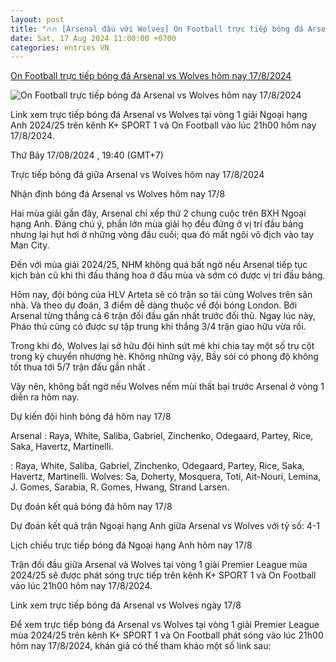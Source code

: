 ```yaml
---
layout: post
title: "🔥🔥 [Arsenal đấu với Wolves] On Football trực tiếp bóng đá Arsenal vs Wolves hôm nay 17/8/2024"
date: Sat, 17 Aug 2024 11:00:00 +0700
categories: entries VN
---
```

[On Football trực tiếp bóng đá Arsenal vs Wolves hôm nay 17/8/2024](https://nongnghiep.vn/truc-tiep-arsenal-vs-wolves-giai-ngoai-hang-anh-tren-k-sport-1-hom-nay-17-8-2024-d396617.html)

![On Football trực tiếp bóng đá Arsenal vs Wolves hôm nay 17/8/2024](https://t.ex-cdn.com/nongnghiep.vn/560w/files/content/2024/08/17/truc-tiep-bong-da-arsenal-vs-wolves-17-8-152822_478-163709.jpg)

Link xem trực tiếp bóng đá Arsenal vs Wolves tại vòng 1 giải Ngoại hạng Anh 2024/25 trên kênh K+ SPORT 1 và On Football vào lúc 21h00 hôm nay 17/8/2024.

Thứ Bảy 17/08/2024 , 19:40 (GMT+7)

Trực tiếp bóng đá giữa Arsenal vs Wolves hôm nay 17/8/2024

Nhận định bóng đá Arsenal vs Wolves hôm nay 17/8

Hai mùa giải gần đây, Arsenal chỉ xếp thứ 2 chung cuộc trên BXH Ngoại hạng Anh. Đáng chú ý, phần lớn mùa giải họ đều đứng ở vị trí đầu bảng nhưng lại hụt hơi ở những vòng đầu cuối; qua đó mất ngôi vô địch vào tay Man City.

Đến với mùa giải 2024/25, NHM không quá bất ngờ nếu Arsenal tiếp tục kịch bản cũ khi thi đấu thăng hoa ở đầu mùa và sớm có được vị trí đầu bảng.

Hôm nay, đội bóng của HLV Arteta sẽ có trận so tài cùng Wolves trên sân nhà. Và theo dự đoán, 3 điểm dễ dàng thuộc về đội bóng London. Bởi Arsenal từng thắng cả 6 trận đối đầu gần nhất trước đối thủ. Ngay lúc này, Pháo thủ cũng có được sự tập trung khi thắng 3/4 trận giao hữu vừa rồi.

Trong khi đó, Wolves lại sở hữu đội hình sứt mẻ khi chia tay một số trụ cột trong kỳ chuyển nhượng hè. Không những vậy, Bầy sói có phong độ không tốt thua tới 5/7 trận đấu gần nhất .

Vậy nên, không bất ngờ nếu Wolves nếm mùi thất bại trước Arsenal ở vòng 1 diễn ra hôm nay.

Dự kiến đội hình bóng đá hôm nay 17/8

Arsenal : Raya, White, Saliba, Gabriel, Zinchenko, Odegaard, Partey, Rice, Saka, Havertz, Martinelli.

: Raya, White, Saliba, Gabriel, Zinchenko, Odegaard, Partey, Rice, Saka, Havertz, Martinelli. Wolves: Sa, Doherty, Mosquera, Toti, Ait-Nouri, Lemina, J. Gomes, Sarabia, R. Gomes, Hwang, Strand Larsen.

Dự đoán kết quả bóng đá hôm nay 17/8

Dự đoán kết quả trận Ngoại hạng Anh giữa Arsenal vs Wolves với tỷ số: 4-1

Lịch chiếu trực tiếp bóng đá Ngoại hạng Anh hôm nay 17/8

Trận đối đầu giữa Arsenal và Wolves tại vòng 1 giải Premier League mùa 2024/25 sẽ được phát sóng trực tiếp trên kênh K+ SPORT 1 và On Football vào lúc 21h00 hôm nay 17/8/2024.

Link xem trực tiếp bóng đá Arsenal vs Wolves ngày 17/8

Để xem trực tiếp bóng đá Arsenal vs Wolves tại vòng 1 giải Premier League mùa 2024/25 trên kênh K+ SPORT 1 và On Football phát sóng vào lúc 21h00 hôm nay 17/8/2024, khán giả có thể tham khảo một số link sau:

